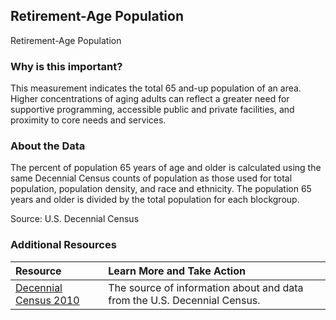 ## Retirement-Age Population
Retirement-Age Population

### Why is this important?
This measurement indicates the total 65 and-up population of an area. Higher concentrations of aging adults can reflect a greater need for supportive programming, accessible public and private facilities, and proximity to core needs and services.

### About the Data
The percent of population 65 years of age and older is calculated using the same Decennial Census counts of population as those used for total population, population density, and race and ethnicity. The population 65 years and older is divided by the total population for each blockgroup.

Source: U.S. Decennial Census 

### Additional Resources

|Resource | Learn More and Take Action | 
|:--- | :--- |
|[Decennial Census 2010](http://www.census.gov/2010census/) | The source of information about and data from the U.S. Decennial Census.
